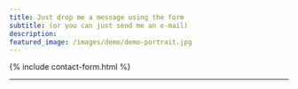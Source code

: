 ```yaml
---
title: Just drop me a message using the form
subtitle: (or you can just send me an e-mail)
description: 
featured_image: /images/demo/demo-portrait.jpg
---
```


{% include contact-form.html %}

---
